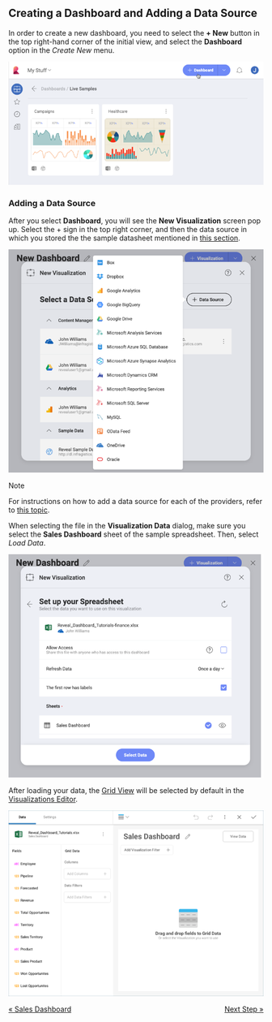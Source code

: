 ## Creating a Dashboard and Adding a Data Source 

In order to create a new dashboard, you need to select the **+ New**
button in the top right-hand corner of the initial view, and select the
**Dashboard** option in the *Create New* menu.

![AccessNewDashboardMenu\_All](images/create-new-dashboard.png)

### Adding a Data Source

After you select **Dashboard**, you will see the **New Visualization**
screen pop up. Select the + sign in the top right corner, and then the
data source in which you stored the the sample datasheet mentioned in
[this section](Finance-Dashboard-Tutorial.html#sample-datasheet).

![creatingnewvisualization\_all](images/creating-new-visualization.png)

>[!NOTE]
>For instructions on how to add a data source for each of the providers, refer to [this topic](~/en/datasources/data-sources.md).

When selecting the file in the **Visualization Data** dialog, make sure
you select the **Sales Dashboard** sheet of the sample spreadsheet.
Then, select *Load Data*.

![SelectingSalesSheet\_All](images/SelectingSalesSheet_All.png)

After loading your data, the [Grid View](~/en/data-visualizations/grid-view.md) will be selected by
default in the [Visualizations Editor](~/en/data-visualizations/visualizations-editor.md).

![SalesFirstVisualizationGrid\_All](images/SalesFirstVisualizationGrid_All.png)

<style>
.previous {
    text-align: left
}

.next {
    float: right
}

</style>

<a href="sales-dashboard-tutorial.md" class="previous">&laquo; Sales Dashboard</a>
<a href="sales-selecting-data-visualization.md" class="next">Next Step &raquo;</a>
